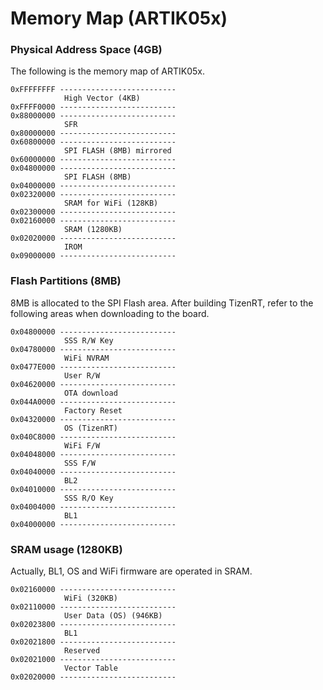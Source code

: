 

# Memory Map (ARTIK05x)

### Physical Address Space (4GB)

The following is the memory map of ARTIK05x.

```
0xFFFFFFFF --------------------------
            High Vector (4KB)
0xFFFF0000 --------------------------
0x88000000 --------------------------
            SFR
0x80000000 --------------------------
0x60800000 --------------------------
            SPI FLASH (8MB) mirrored
0x60000000 --------------------------
0x04800000 --------------------------
            SPI FLASH (8MB)
0x04000000 --------------------------
0x02320000 --------------------------
            SRAM for WiFi (128KB)
0x02300000 --------------------------
0x02160000 --------------------------
            SRAM (1280KB)
0x02020000 --------------------------
            IROM
0x09000000 --------------------------
```



### Flash Partitions (8MB)

8MB is allocated to the SPI Flash area. After building TizenRT, refer to the following areas when downloading to the board.

```
0x04800000 --------------------------
            SSS R/W Key
0x04780000 --------------------------
            WiFi NVRAM
0x0477E000 --------------------------
            User R/W
0x04620000 --------------------------
            OTA download
0x044A0000 --------------------------
            Factory Reset
0x04320000 --------------------------
            OS (TizenRT)
0x040C8000 --------------------------
            WiFi F/W
0x04048000 --------------------------
            SSS F/W
0x04040000 --------------------------
            BL2
0x04010000 --------------------------
            SSS R/O Key
0x04004000 --------------------------
            BL1
0x04000000 --------------------------
```



### SRAM usage (1280KB)

Actually, BL1, OS and WiFi firmware are operated in SRAM.

```
0x02160000 --------------------------
            WiFi (320KB)
0x02110000 --------------------------
            User Data (OS) (946KB)
0x02023800 --------------------------
            BL1
0x02021800 --------------------------
            Reserved
0x02021000 --------------------------
            Vector Table
0x02020000 --------------------------
```